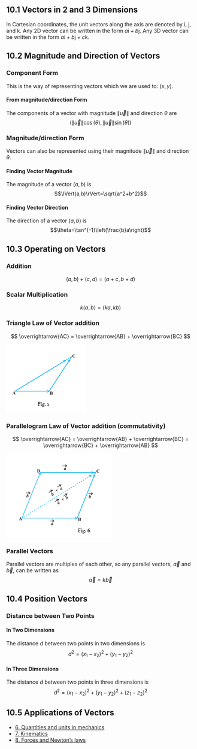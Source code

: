 ## 10.1 Vectors in 2 and 3 Dimensions

In Cartesian coordinates, the unit vectors along the axis are denoted by $\text{i}$, $\text{j}$, and $\text{k}$.
Any 2D vector can be written in the form $a\text{i} +b\text{j}$.
Any 3D vector can be written in the form $a\text{i} + b\text{j}+c\text{k}$.

## 10.2 Magnitude and Direction of Vectors

### Component Form

This is the way of representing vectors which we are used to: $(x, y)$.

#### From magnitude/direction Form

The components of a vector with magnitude $\lVert\vec{u}\rVert$ and direction $\theta$ are
$$
\left(\lVert \vec{u}\rVert\cos(\theta), \lVert\vec{u}\rVert\sin(\theta)\right)
$$

### Magnitude/direction Form

Vectors can also be represented using their magnitude $\lVert\vec{u}\rVert$ and direction $\theta$.

#### Finding Vector Magnitude

The magnitude of a vector $(a, b)$ is
$$\lVert(a,b)\rVert=\sqrt{a^2+b^2}$$

#### Finding Vector Direction

The direction of a vector $(a, b)$ is
$$\theta=\tan^{-1}\left(\frac{b}a\right)$$

## 10.3 Operating on Vectors

### Addition

$$
(a, b) + (c, d)=(a+c, b+d)
$$

### Scalar Multiplication

$$
k(a, b)=(ka, kb)
$$

### Triangle Law of Vector addition

$$
\overrightarrow{AC} = \overrightarrow{AB} + \overrightarrow{BC}
$$

![Untitled](Maths/Single%20Maths/1.%20Pure/10.%20Vectors/Untitled.png)

### Parallelogram Law of Vector addition (commutativity)

$$
\overrightarrow{AC} = \overrightarrow{AB} + \overrightarrow{BC} = \overrightarrow{BC} + \overrightarrow{AB}
$$

![Untitled](Maths/Single%20Maths/1.%20Pure/10.%20Vectors/Untitled%201.png)

### Parallel Vectors

Parallel vectors are multiples of each other, so any parallel vectors, $\vec{a}$ and $\vec{b}$, can be written as
$$\vec{a}=k\vec{b}$$

## 10.4 Position Vectors

### Distance between Two Points

#### In Two Dimensions

The distance $d$ between two points in two dimensions is
$$d^2=(x_1-x_2)^2+(y_1-y_2)^2$$

#### In Three Dimensions

The distance $d$ between two points in three dimensions is
$$d^2=(x_1-x_2)^2+(y_1-y_2)^2+(z_1-z_2)^2$$

## 10.5 Applications of Vectors

* [6. Quantities and units in mechanics](6.%20Quantities%20and%20units%20in%20mechanics.md)
* [7. Kinematics](7.%20Kinematics.md)
* [8. Forces and Newton’s laws](8.%20Forces%20and%20Newton’s%20laws.md)